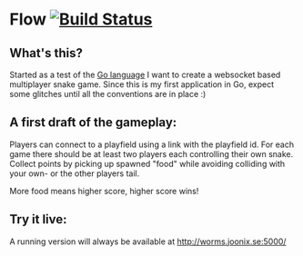 Flow [![Build Status](https://travis-ci.org/balboah/flow.png)](https://travis-ci.org/balboah/flow)
====

What's this?
-----------

Started as a test of the [Go language](http://golang.org) I want to create a websocket based multiplayer snake game.
Since this is my first application in Go, expect some glitches until all the conventions are in place :)

A first draft of the gameplay:
-----------

Players can connect to a playfield using a link with the playfield id.
For each game there should be at least two players each controlling their own snake.
Collect points by picking up spawned "food" while avoiding colliding with your own- or the other players tail.

More food means higher score, higher score wins!

Try it live:
----------

A running version will always be available at http://worms.joonix.se:5000/
